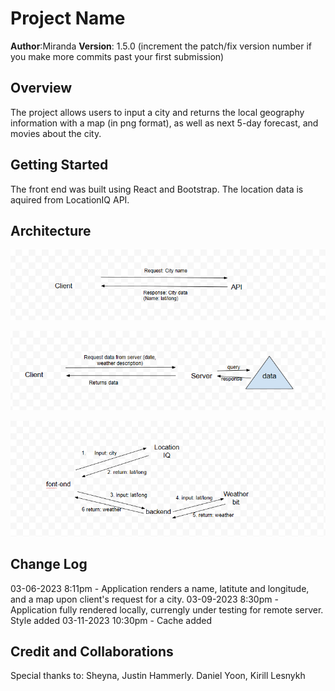 # Project Name

**Author**:Miranda
**Version**: 1.5.0 (increment the patch/fix version number if you make more commits past your first submission)

## Overview

The project allows users to input a city and returns the local geography information with a map (in png format), as well as next 5-day forecast, and movies about the city.

## Getting Started
<!-- What are the steps that a user must take in order to build this app on their own machine and get it running? -->
The front end was built using React and Bootstrap. The location data is aquired from LocationIQ API.

## Architecture

![lab6 WRRC](WRRC/WRRC1.png)

![lab7 WRRC](WRRC/WRRC2.png)

![lab8 WRRC](WRRC/WRRC3.png)

## Change Log

03-06-2023 8:11pm - Application renders a name, latitute and longitude, and a map upon client's request for a city.
03-09-2023 8:30pm - Application fully rendered locally, currengly under testing for remote server. Style added
03-11-2023 10:30pm - Cache added

## Credit and Collaborations
<!-- Give credit (and a link) to other people or resources that helped you build this application. -->
Special thanks to: Sheyna, Justin Hammerly. Daniel Yoon, Kirill Lesnykh
